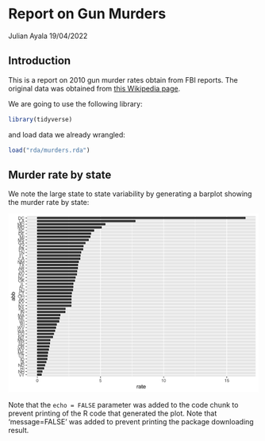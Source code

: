 Report on Gun Murders
================
Julian Ayala
19/04/2022

## Introduction

This is a report on 2010 gun murder rates obtain from FBI reports. The
original data was obtained from [this Wikipedia
page](https://en.wikipedia.org/wiki/Murder_in_the_United_States_by_state).

We are going to use the following library:

``` r
library(tidyverse)
```

and load data we already wrangled:

``` r
load("rda/murders.rda")
```

## Murder rate by state

We note the large state to state variability by generating a barplot
showing the murder rate by state:

![](Report-on-Gun-Murders_files/figure-gfm/murder-rate-by-state-1.png)<!-- -->

Note that the `echo = FALSE` parameter was added to the code chunk to
prevent printing of the R code that generated the plot. Note that
‘message=FALSE’ was added to prevent printing the package downloading
result.
